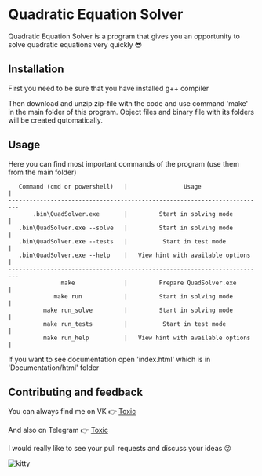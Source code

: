 
# Quadratic Equation Solver

Quadratic Equation Solver is a program that gives you an opportunity to solve quadratic equations very quickly 😎

## Installation

First you need to be sure that you have installed g++ compiler

Then download and unzip zip-file with the code and use command 'make' in the main folder of this program. Object files and binary file with its folders will be created qutomatically.

## Usage

Here you can find most important commands of the program (use them from the main folder)

```
   Command (cmd or powershell)   |                Usage                 |
-------------------------------------------------------------------------
       .bin\QuadSolver.exe       |         Start in solving mode        |
   .bin\QuadSolver.exe --solve   |         Start in solving mode        |
   .bin\QuadSolver.exe --tests   |          Start in test mode          |
   .bin\QuadSolver.exe --help    |   View hint with available options   |
-------------------------------------------------------------------------
               make              |         Prepare QuadSolver.exe       |
             make run            |         Start in solving mode        |
          make run_solve         |         Start in solving mode        |
          make run_tests         |          Start in test mode          |
          make run_help          |   View hint with available options   |
```

If you want to see documentation open 'index.html' which is in 'Documentation/html' folder

## Contributing and feedback

You can always find me on VK 👉 [Toxic](https://vk.com/2toxicman)

And also on Telegram 👉 [Toxic](t.me/ToxicF)

I would really like to see your pull requests and discuss your ideas 😜

![kitty](https://media1.tenor.com/m/bHHunoDZd7sAAAAd/что-ну-что.gif)
